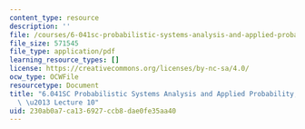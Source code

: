 ```yaml
---
content_type: resource
description: ''
file: /courses/6-041sc-probabilistic-systems-analysis-and-applied-probability-fall-2013/230ab0a7ca136927ccb8dae0fe35aa40_MIT6_041SCF13_lec10_300k.mp4.pdf
file_size: 571545
file_type: application/pdf
learning_resource_types: []
license: https://creativecommons.org/licenses/by-nc-sa/4.0/
ocw_type: OCWFile
resourcetype: Document
title: "6.041SC Probabilistic Systems Analysis and Applied Probability, Fall 2013Transcript\
  \ \u2013 Lecture 10"
uid: 230ab0a7-ca13-6927-ccb8-dae0fe35aa40
---
```

